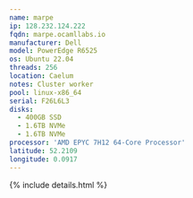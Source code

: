 ```yaml
---
name: marpe
ip: 128.232.124.222
fqdn: marpe.ocamllabs.io
manufacturer: Dell
model: PowerEdge R6525
os: Ubuntu 22.04
threads: 256
location: Caelum
notes: Cluster worker
pool: linux-x86_64
serial: F26L6L3
disks:
  - 400GB SSD
  - 1.6TB NVMe
  - 1.6TB NVMe
processor: 'AMD EPYC 7H12 64-Core Processor'
latitude: 52.2109
longitude: 0.0917
---
```

{% include details.html %} 

